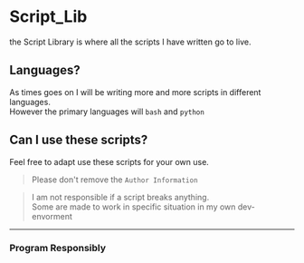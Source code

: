 # Script_Lib
the Script Library is where all the scripts I have written go to live.

## Languages?

As times goes on I will be writing more and more scripts in different languages.  
However the primary languages will `bash` and `python`

## Can I use these scripts?

Feel free to adapt use these scripts for your own use.

> Please don't remove the `Author Information`

> I am not responsible if a script breaks anything.  
> Some are made to work in specific situation in my own dev-envorment

---

### Program Responsibly
